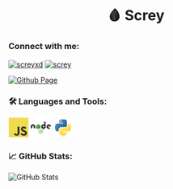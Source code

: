 <h1 align="center">🩸 Screy</h1>
<h3 align="left">Connect with me:</h3>
<p align="left">
<a href="https://instagram.com/screyxd" target="blank"><img align="center" src="https://raw.githubusercontent.com/rahuldkjain/github-profile-readme-generator/master/src/images/icons/Social/instagram.svg" alt="screyxd" height="30" width="40" /></a>
<a href="https://discord.com/users/752194462851268638" target="blank"><img align="center" src="https://raw.githubusercontent.com/rahuldkjain/github-profile-readme-generator/master/src/images/icons/Social/discord.svg" alt="screy" height="30" width="40" /></a>
</p>

[![Github Page](https://komarev.com/ghpvc/?username=screy1337&color=131313)](https://github.com/screy1337)

<h3 align="left">🛠️ Languages and Tools:</h3>
<p align="left">
  <img src="https://raw.githubusercontent.com/devicons/devicon/master/icons/javascript/javascript-original.svg" alt="JavaScript" width="40" height="40"/>
  <img src="https://raw.githubusercontent.com/devicons/devicon/master/icons/nodejs/nodejs-original-wordmark.svg" alt="Node.js" width="40" height="40"/>
  <img src="https://raw.githubusercontent.com/devicons/devicon/master/icons/python/python-original.svg" alt="Python" width="Python" height="40"/>
</p>

<h3 align="left">📈 GitHub Stats:</h3>
<p align="left">
  <img src="https://github-readme-stats.vercel.app/api?username=screy1337&show_icons=true&theme=radical" alt="GitHub Stats" />
</p>
